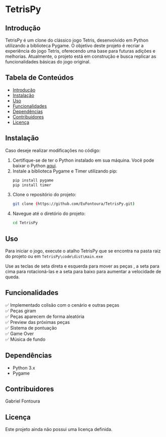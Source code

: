 # TetrisPy

## Introdução
TetrisPy é um clone do clássico jogo Tetris, desenvolvido em Python utilizando a biblioteca Pygame. O objetivo deste projeto é recriar a experiência do jogo Tetris, oferecendo uma base para futuras adições e melhorias. Atualmente, o projeto está em construção e busca replicar as funcionalidades básicas do jogo original.

## Tabela de Conteúdos
- [Introdução](#introdução)
- [Instalação](#instalação)
- [Uso](#uso)
- [Funcionalidades](#funcionalidades)
- [Dependências](#dependências)
- [Contribuidores](#contribuidores)
- [Licença](#licença)

## Instalação
Caso deseje realizar modificações no código:
1. Certifique-se de ter o Python instalado em sua máquina. Você pode baixar o Python [aqui](https://www.python.org/downloads/).
2. Instale a biblioteca Pygame e Timer utilizando pip:
    ```bash
    pip install pygame
    pip install timer
    ```
3. Clone o repositório do projeto:
    ```bash
    git clone (https://github.com/EuFontoura/TetrisPy.git)
    ```
4. Navegue até o diretório do projeto:
    ```bash
    cd TetrisPy
    ```

## Uso
Para iniciar o jogo, execute o atalho TetrisPy que se encontra na pasta raiz do projeto ou em ```TetrisPy\code\dist\main.exe```

Use as teclas de seta direta e esquerda para mover as peças , a seta para cima para rotacioná-las e a seta para baixo para aumentar a velocidade de queda.

## Funcionalidades
 ✅ Implementado colisão com o cenário e outras peças </br>
 ✅ Peças giram </br>
 ✅ Peças aparecem de forma aleatória </br>
 ✅ Preview das próximas peças </br>
 ✅ Sistema de pontuação </br>
 ✅ Game Over </br>
 ✅ Música de fundo </br>
 
## Dependências
- Python 3.x </br>
- Pygame

## Contribuidores

Gabriel Fontoura

## Licença

Este projeto ainda não possui uma licença definida.
